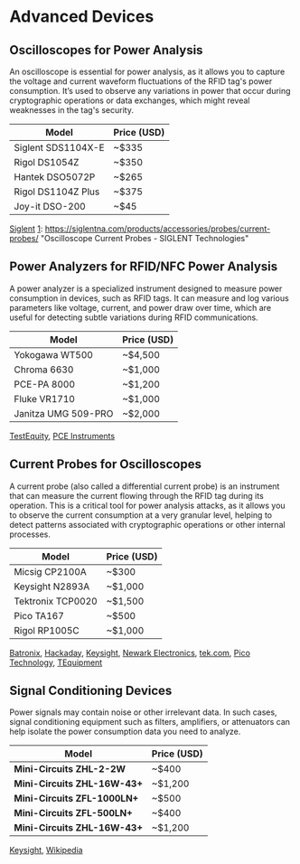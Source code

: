 # Advanced Devices

## Oscilloscopes for Power Analysis
An oscilloscope is essential for power analysis, as it allows you to capture the voltage and current waveform fluctuations of the RFID tag's power consumption. It’s used to observe any variations in power that occur during cryptographic operations or data exchanges, which might reveal weaknesses in the tag's security.

| Model | Price (USD) |
|------------------------------------|-----------------|
| Siglent SDS1104X-E | ~$335 |
| Rigol DS1054Z | ~$350 |
| Hantek DSO5072P | ~$265 |
| Rigol DS1104Z Plus | ~$375 |
| Joy-it DSO-200 | ~$45 |
[Siglent][1]
[1]: https://siglentna.com/products/accessories/probes/current-probes/ "Oscilloscope Current Probes - SIGLENT Technologies"

## Power Analyzers for RFID/NFC Power Analysis
A power analyzer is a specialized instrument designed to measure power consumption in devices, such as RFID tags. It can measure and log various parameters like voltage, current, and power draw over time, which are useful for detecting subtle variations during RFID communications.

| Model | Price (USD) |
|------------------------------------|-----------------|
| Yokogawa WT500 | ~$4,500 |
| Chroma 6630 | ~$1,000 |
| PCE-PA 8000 | ~$1,200 |
| Fluke VR1710 | ~$1,000 |
| Janitza UMG 509-PRO | ~$2,000 |
[TestEquity][1], [PCE Instruments][2]

[1]: https://www.testequity.com/category/Oscilloscopes/Oscilloscope-Probes/Current-Probes "Current Probes | TestEquity"
[2]: https://www.pce-instruments.com/english/measuring-instruments/test-meters/power-quality-analyser-power-analyzer-pce-instruments-power-analyzer-pce-pa-8000-det_60720.htm "Power Analyzer PCE-PA 8000 | PCE ..."

## Current Probes for Oscilloscopes
A current probe (also called a differential current probe) is an instrument that can measure the current flowing through the RFID tag during its operation. This is a critical tool for power analysis attacks, as it allows you to observe the current consumption at a very granular level, helping to detect patterns associated with cryptographic operations or other internal processes.

| Model | Price (USD) |
|------------------------------------|-----------------|
| Micsig CP2100A | ~$300 |
| Keysight N2893A | ~$1,000 |
| Tektronix TCP0020 | ~$1,500 |
| Pico TA167 | ~$500 |
| Rigol RP1005C | ~$1,000 |
[Batronix][1], [Hackaday][2], [Keysight][3], [Newark Electronics][4], [tek.com][5], [Pico Technology][6], [TEquipment][7]

[1]: https://www.batronix.com/shop/accessory/current-probes.html "Measurement Probes-current-probes - Batronix"
[2]: https://hackaday.com/2020/09/26/cheap-current-probe-gets-good-review/ "Cheap Current Probe Gets Good Review - Hackaday"
[3]: https://www.keysight.com/us/en/product/N2893A/ac-dc-current-probe-100-mhz-15a.html "N2893A AC/DC Current Probe, 100 MHz ..."
[4]: https://www.newark.com/tektronix/tcp0020/probe-ac-dc-current-1-oscilloscope/dp/27W5596 "Tektronix TCP0020 Oscilloscope Probe"
[5]: https://www.tek.com/en/products/oscilloscopes/oscilloscope-probes/current-probes "Oscilloscope Current Probes & Clamps - Tektronix"
[6]: https://www.picotech.com/accessories/current-probes/200a-2000a-current-probe-bnc "Pico Technology TA167 PicoScope 200 A / 2000 A (High Amps) DC Current Clamp"
[7]: https://www.tequipment.net/Rigol/RP1005C/Oscilloscope-Current-Probes/ "Rigol RP1005C Lakatfogó"

## Signal Conditioning Devices
Power signals may contain noise or other irrelevant data. In such cases, signal conditioning equipment such as filters, amplifiers, or attenuators can help isolate the power consumption data you need to analyze.

| **Model**                     | **Price (USD)** |
| ----------------------------- | --------------- |
| **Mini-Circuits ZHL-2-2W**    | \~\$400         |
| **Mini-Circuits ZHL-16W-43+** | \~\$1,200       |
| **Mini-Circuits ZFL-1000LN+** | \~\$500         |
| **Mini-Circuits ZFL-500LN+**  | \~\$400         |
| **Mini-Circuits ZHL-16W-43+** | \~\$1,200       |
[Keysight][1], [Wikipedia][2]

[1]: https://www.keysight.com/used/us/en/knowledge/glossary/oscilloscopes/what-is-a-mixed-signal-oscilloscope?utm_source=chatgpt.com "What is a Mixed-Signal Oscilloscope? - Keysight"
[2]: https://en.wikipedia.org/wiki/Test_probe?utm_source=chatgpt.com "Test probe"
